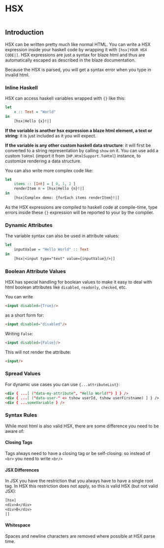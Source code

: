 # HSX

```toc
```

## Introduction

HSX can be written pretty much like normal HTML. You can write a HSX expression inside your haskell code by wrapping it with `[hsx|YOUR HSX CODE|]`. HSX expressions are just a syntax for blaze html and thus are automatically escaped as described in the blaze documentation.

Because the HSX is parsed, you will get a syntax error when you type in invalid html.

### Inline Haskell

HSX can access haskell variables wrapped with `{}` like this:

```haskell
let
    x :: Text = "World"
in
    [hsx|Hello {x}!|]
```

**If the variable is another hsx expression a blaze html element, a text or string**: it is just included as it you will expect.

**If the variable is any other custom haskell data structure**: it will first be converted to a string representation by calling `show` on it. You can use add a custom `ToHtml` (import it from `IHP.HtmlSupport.ToHtml`) instance, to customize rendering a data structure.

You can also write more complex code like:

```haskell
let
    items :: [Int] = [ 0, 1, 2 ]
    renderItem n = [hsx|Hello {n}!|]
in
    [hsx|Complex demo: {forEach items renderItem}!|]
```

As the HSX expressions are compiled to haskell code at compile-time, type errors inside these `{}` expression will be reported to your by the compiler.

### Dynamic Attributes

The variable syntax can also be used in attribute values:

```haskell
let
    inputValue = "Hello World" :: Text
in
    [hsx|<input type="text" value={inputValue}/>|]
```

### Boolean Attribute Values

HSX has special handling for boolean values to make it easy to deal with html boolean attributes like `disabled`, `readonly`, `checked`, etc.

You can write

```html
<input disabled={True}/>
```

as a short form for:

```html
<input disabled="disabled"/>
```

Writing `False`:

```html
<input disabled={False}/>
```

This will not render the attribute:

```html
<input/>
```

### Spread Values

For dynamic use cases you can use `{...attributeList}`:

```html
<div { ...[ ("data-my-attribute", "Hello World!") ] } />
<div { ...[ ("data-user-" <> tshow userId, tshow userFirstname) ] } />
<div { ...someVariable } />
```

### Syntax Rules

While most html is also valid HSX, there are some difference you need to be aware of:

#### Closing Tags 

Tags always need to have a closing tag or be self-closing: so instead of `<br>` you need to write `<br/>`


#### JSX Differences

In JSX you have the restriction that you always have to have a single root tag. In HSX this restriction does not apply, so this is valid HSX (but not valid JSX):

```haskell
[hsx|
<div>A</div>
<div>B</div>
|]
```

#### Whitespace

Spaces and newline characters are removed where possible at HSX parse time.
